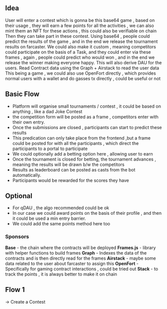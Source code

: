 ## Idea

User will enter a contest which is gonna be this base64 game , based on their usage , they will earn a few points for all the activities , we can also mint them an NFT for these actions , this could also be verifiable on chain
Then they can take part in these contest.
Using base64 , people could predict the results of the game , and in the end we release the tournament results on farcaster.
We could also make it custom , meaning competitors could participate on the basis of a Task, and they could enter via these frames , again , people could predict who would won , and in the end we release the winner making everyone happy. This will also derive DAU for the users.
Read Contract data using the Graph + Airstack to read the user data
This being a game , we could also use OpenFort directly , which provides normal users with a wallet and do gasses tx directly , could be useful or not

## Basic Flow

- Platform will organise small tournaments / contest , it could be based on anything , like a dad Joke Contest
- the competition form will be posted as a frame , competitors enter with their own entry.
- Once the submissions are closed , participants can start to predict these results
- This predication can only take place from the frontend ,but a frame could be posted for with all the participants , which direct the participants to a portal to participate
- We could optionally add a betting option here , allowing user to earn
- Once the tournament is closed for betting, the tournament advances , meaning the results will be drawn b/w the competitors
- Results as leaderboard can be posted as casts from the bot automatically.
- Participants would be rewarded for the scores they have

## Optional

- For qDAU , the algo recommended could be ok
- In our case we could award points on the basis of their profile , and then it could be used a min entry barrier.
- We could add the same points method here too

### Sponsors

**Base** - the chain where the contracts will be deployed
**Frames.js** - library with helper functions to build frames
**Graph** - Indexes the data of the contracts and is then directly read for the frames
**Airstack** - maybe some data related to the user about farcaster to assign this
**OpenFort** - Specifically for gaming contract interactions , could be tried out
**Stack** - to track the points , it is always better to make it on chain

## Flow 1

-> Create a Contest
